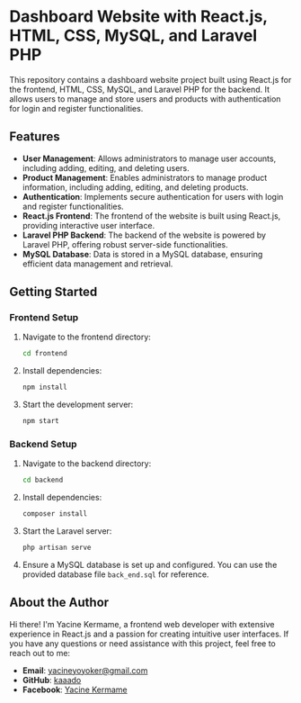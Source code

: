 # Dashboard Website with React.js, HTML, CSS, MySQL, and Laravel PHP

This repository contains a dashboard website project built using React.js for the frontend, HTML, CSS, MySQL, and Laravel PHP for the backend. It allows users to manage and store users and products with authentication for login and register functionalities.

## Features

- **User Management**: Allows administrators to manage user accounts, including adding, editing, and deleting users.
- **Product Management**: Enables administrators to manage product information, including adding, editing, and deleting products.
- **Authentication**: Implements secure authentication for users with login and register functionalities.
- **React.js Frontend**: The frontend of the website is built using React.js, providing  interactive user interface.
- **Laravel PHP Backend**: The backend of the website is powered by Laravel PHP, offering robust server-side functionalities.
- **MySQL Database**: Data is stored in a MySQL database, ensuring efficient data management and retrieval.

## Getting Started

### Frontend Setup

1. Navigate to the frontend directory:
   ```bash
   cd frontend

2. Install dependencies:
   ```bash
   npm install

3. Start the development server:
   ```bash
   npm start

### Backend Setup

1. Navigate to the backend directory:
    ```bash
   cd backend
2. Install dependencies:
   ```bash
   composer install

3. Start the Laravel server:
   ```bash
   php artisan serve

4. Ensure a MySQL database is set up and configured. You can use the provided database file `back_end.sql` for reference.

## About the Author

Hi there! I'm Yacine Kermame, a frontend web developer with extensive experience in React.js and a passion for creating intuitive user interfaces. If you have any questions or need assistance with this project, feel free to reach out to me:

- **Email**: yacineyoyoker@gmail.com
- **GitHub**: [kaaado](https://github.com/kaaado)
- **Facebook**: [Yacine Kermame](https://facebook.com/yacine.kermam.7)

